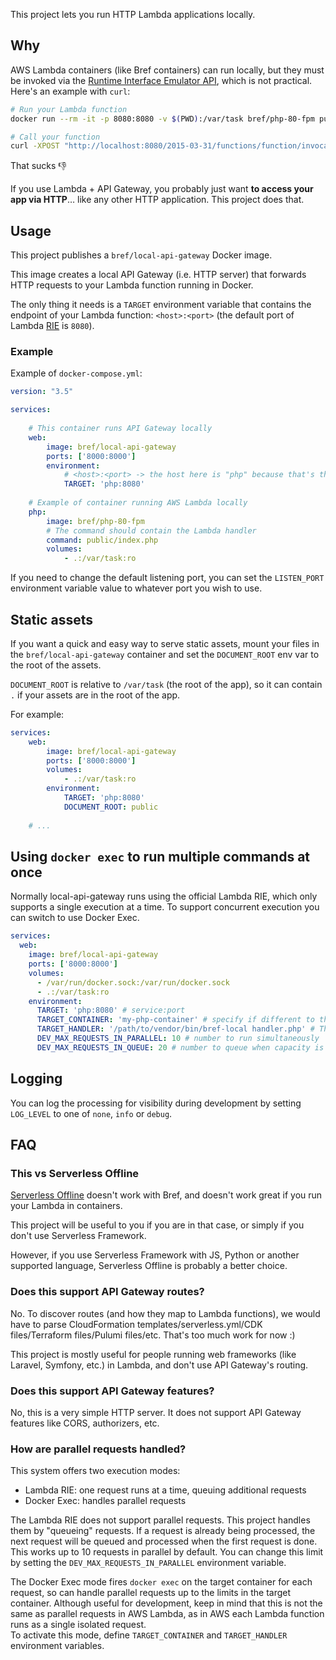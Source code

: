This project lets you run HTTP Lambda applications locally.

## Why

AWS Lambda containers (like Bref containers) can run locally, but they must be invoked via the [Runtime Interface Emulator API](https://docs.aws.amazon.com/lambda/latest/dg/images-test.html), which is not practical. Here's an example with `curl`:

```bash
# Run your Lambda function
docker run --rm -it -p 8080:8080 -v $(PWD):/var/task bref/php-80-fpm public/index.php

# Call your function
curl -XPOST "http://localhost:8080/2015-03-31/functions/function/invocations" -d '{ http event goes here }'
```

That sucks 👎

If you use Lambda + API Gateway, you probably just want **to access your app via HTTP**… like any other HTTP application. This project does that.

## Usage

This project publishes a `bref/local-api-gateway` Docker image. 

This image creates a local API Gateway (i.e. HTTP server) that forwards HTTP requests to your Lambda function running in Docker.

The only thing it needs is a `TARGET` environment variable that contains the endpoint of your Lambda function: `<host>:<port>` (the default port of Lambda [RIE](https://docs.aws.amazon.com/lambda/latest/dg/images-test.html) is `8080`).

### Example

Example of `docker-compose.yml`:

```yaml
version: "3.5"

services:
  
    # This container runs API Gateway locally
    web:
        image: bref/local-api-gateway
        ports: ['8000:8000']
        environment:
            # <host>:<port> -> the host here is "php" because that's the name of the second container
            TARGET: 'php:8080'
            
    # Example of container running AWS Lambda locally
    php:
        image: bref/php-80-fpm
        # The command should contain the Lambda handler
        command: public/index.php
        volumes:
            - .:/var/task:ro
```

If you need to change the default listening port, you can set the `LISTEN_PORT` environment variable value to whatever port you wish to use.

## Static assets

If you want a quick and easy way to serve static assets, mount your files in the `bref/local-api-gateway` container and set the `DOCUMENT_ROOT` env var to the root of the assets.

`DOCUMENT_ROOT` is relative to `/var/task` (the root of the app), so it can contain `.` if your assets are in the root of the app.

For example:

```yaml
services:
    web:
        image: bref/local-api-gateway
        ports: ['8000:8000']
        volumes:
            - .:/var/task:ro
        environment:
            TARGET: 'php:8080'
            DOCUMENT_ROOT: public
            
    # ...
```

## Using `docker exec` to run multiple commands at once

Normally local-api-gateway runs using the official Lambda RIE, which only supports a single execution at a time. To support 
concurrent execution you can switch to use Docker Exec.   

```yaml
services:
  web:
    image: bref/local-api-gateway
    ports: ['8000:8000']
    volumes:
      - /var/run/docker.sock:/var/run/docker.sock
      - .:/var/task:ro
    environment:
      TARGET: 'php:8080' # service:port
      TARGET_CONTAINER: 'my-php-container' # specify if different to the host within TARGET
      TARGET_HANDLER: '/path/to/vendor/bin/bref-local handler.php' # The handler within /var/task; bref-local can be elsewhere
      DEV_MAX_REQUESTS_IN_PARALLEL: 10 # number to run simultaneously
      DEV_MAX_REQUESTS_IN_QUEUE: 20 # number to queue when capacity is reached
```

## Logging

You can log the processing for visibility during development by setting `LOG_LEVEL` to one of `none`, `info` or `debug`.

## FAQ

### This vs Serverless Offline

[Serverless Offline](https://www.serverless.com/plugins/serverless-offline) doesn't work with Bref, and doesn't work great if you run your Lambda in containers.

This project will be useful to you if you are in that case, or simply if you don't use Serverless Framework.

However, if you use Serverless Framework with JS, Python or another supported language, Serverless Offline is probably a better choice.

### Does this support API Gateway routes?

No. To discover routes (and how they map to Lambda functions), we would have to parse CloudFormation templates/serverless.yml/CDK files/Terraform files/Pulumi files/etc. That's too much work for now :)

This project is mostly useful for people running web frameworks (like Laravel, Symfony, etc.) in Lambda, and don't use API Gateway's routing.

### Does this support API Gateway features?

No, this is a very simple HTTP server. It does not support API Gateway features like CORS, authorizers, etc.

### How are parallel requests handled?

This system offers two execution modes:

- Lambda RIE: one request runs at a time, queuing additional requests
- Docker Exec: handles parallel requests

The Lambda RIE does not support parallel requests. This project handles them by "queueing" requests. If a request is already being processed, the next request will be queued and processed when the first request is done.
This works up to 10 requests in parallel by default. You can change this limit by setting the `DEV_MAX_REQUESTS_IN_PARALLEL` environment variable.

The Docker Exec mode fires `docker exec` on the target container for each request, so can handle parallel requests up to the limits in the target container. Although useful for development, keep in mind that this is not the same as parallel requests in AWS Lambda, as in AWS each Lambda function runs as a single isolated request.  
To activate this mode, define `TARGET_CONTAINER` and `TARGET_HANDLER` environment variables.
